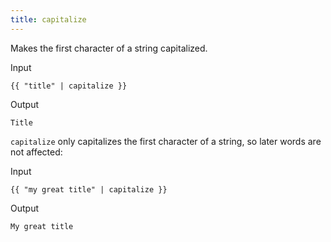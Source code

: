 ```yaml
---
title: capitalize
---
```


Makes the first character of a string capitalized.

Input
```liquid
{{ "title" | capitalize }}
```

Output
```text
Title
```

`capitalize` only capitalizes the first character of a string, so later words are not affected:

 Input
```liquid
{{ "my great title" | capitalize }}
```

Output
```text
My great title
```
